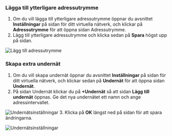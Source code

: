 ### <a name="to-add-additional-address-space"></a>Lägga till ytterligare adressutrymme

1. Om du vill lägga till ytterligare adressutrymme öppnar du avsnittet **Inställningar** på sidan för ditt virtuella nätverk, och klickar på **Adressutrymme** för att öppna sidan Adressutrymme.
2. Lägg till ytterligare adressutrymme och klicka sedan på **Spara** högst upp på sidan.

  ![Lägg till adressutrymme](./media/vpn-gateway-additional-address-space-include/address_space.png)

### <a name="to-create-additional-subnets"></a>Skapa extra undernät

1. Om du vill skapa undernät öppnar du avsnittet **Inställningar** på sidan för ditt virtuella nätverk, och klickar sedan på **Undernät** för att öppna sidan **Undernät**. 
2. På sidan Undernät klickar du på **+Undernät** så att sidan **Lägg till undernät** öppnas. Ge det nya undernätet ett namn och ange adressintervallet.

  ![Undernätsinställningar](./media/vpn-gateway-additional-address-space-include/add_subnet.png)
3. Klicka på **OK** längst ned på sidan för att spara ändringarna.

  ![Undernätsinställningar](./media/vpn-gateway-additional-address-space-include/ok.png)